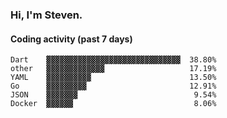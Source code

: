 ### Hi, I'm Steven.

#### Coding activity (past 7 days)
```
Dart    ▓▓▓▓▓▓▓▓▓▓▓▓▓▓▓▓▓▓▓▓▓▓▓▓▓▓▓▓▓▓  38.80%
other   ▓▓▓▓▓▓▓▓▓▓▓▓▓                   17.19%
YAML    ▓▓▓▓▓▓▓▓▓▓                      13.50%
Go      ▓▓▓▓▓▓▓▓▓                       12.91%
JSON    ▓▓▓▓▓▓▓                          9.54%
Docker  ▓▓▓▓▓▓                           8.06%
```
